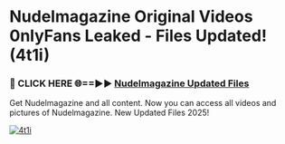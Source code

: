 # Nudelmagazine Original Videos 0nlyFans Leaked - Files Updated! (4t1i)

<h3>🔴 CLICK HERE 🌐==►► <a href="https://tinyurl.com/y5r63du9" rel="nofollow">Nudelmagazine Updated Files</a></h3>

Get Nudelmagazine and all content. Now you can access all videos and pictures of Nudelmagazine. New Updated Files 2025!

[![4t1i](https://i.imgur.com/UVo9nyh.gif)](https://tinyurl.com/y5r63du9)